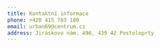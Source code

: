 ```yaml
---
title: Kontaktní informace
phone: +420 415 783 180
email: urban69@centrum.cz
address: Jiráskovo nám. 496, 439 42 Postoloprty
---
```

